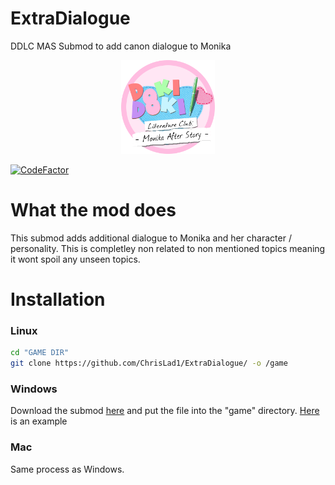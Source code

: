 # ExtraDialogue
 DDLC MAS Submod to add canon dialogue to Monika
<p align="center">
  <img width="150x" src=https://github.com/Backdash/MonikaModDev/raw/master/Monika%20After%20Story/game/mod_assets/menu_new.png?raw=True>
       </p>
       
   [![CodeFactor](https://www.codefactor.io/repository/github/chrislad1/extradialogue/badge)](https://www.codefactor.io/repository/github/chrislad1/extradialogue)    
       
# What the mod does
This submod adds additional dialogue to Monika and her character / personality. This is completley non related to non mentioned topics meaning it wont spoil any unseen topics.

# Installation
### Linux
```bash
cd "GAME DIR"
git clone https://github.com/ChrisLad1/ExtraDialogue/ -o /game
```
### Windows
Download the submod [here](https://github.com/ChrisLad1/ExtraDialogue/releases/latest) and put the file into the "game" directory. [Here](https://imgur.com/UJRsGEw) is an example

### Mac
Same process as Windows.
